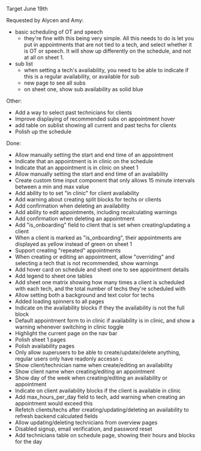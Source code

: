 Target June 19th

Requested by Alycen and Amy:

- basic scheduling of OT and speech
  - they're fine with this being very simple. All this needs to do is let you put in appointments that are not tied to a tech, and select
    whether it is OT or speech. It will show up differently on the schedule, and not at all on sheet 1.
- sub list
  - when setting a tech's availability, you need to be able to indicate if this is a regular availability, or available for sub
  - new page to see all subs
  - on sheet one, show sub availability as solid blue

Other:

- Add a way to select past technicians for clients
- Improve displaying of recommended subs on appointment hover
- add table on sublist showing all current and past techs for clients
- Polish up the schedule

Done:

- Allow manually setting the start and end time of an appointment
- Indicate that an appointment is in clinic on the schedule
- Indicate that an appointment is in clinic on sheet 1
- Allow manually setting the start and end time of an availability
- Create custom time input component that only allows 15 minute intervals between a min and max value
- Add ability to to set "in clinic" for client availability
- Add warning about creating split blocks for techs or clients
- Add confirmation when deleting an availability
- Add ability to edit appointments, including recalculating warnings
- Add confirmation when deleting an appointment
- Add "is_onboarding" field to client that is set when creating/updating a client
- When a client is marked as "is_onboarding", their appointments are displayed as yellow instead of green on sheet 1
- Support creating "repeated" appointments
- When creating or editing an appointment, allow "overriding" and selecting a tech that is not recommended, show warnings
- Add hover card on schedule and sheet one to see appointment details
- Add legend to sheet one tables
- Add sheet one matrix showing how many times a client is scheduled with each tech, and the total number of techs they're scheduled with
- Allow setting both a background and text color for techs
- Added loading spinners to all pages
- Indicate on the availability blocks if they the availability is not the full block
- Default appointment form to in clinic if availability is in clinic, and show a warning whenever switching in clinic toggle
- Highlight the current page on the nav bar
- Polish sheet 1 pages
- Polish availability pages
- Only allow superusers to be able to create/update/delete anything, regular users only have readonly accessn c
- Show client/technician name when create/editing an availability
- Show client name when creating/editing an appointment
- Show day of the week when creating/editing an availability or appointment
- Indicate on client availability blocks if the client is available in clinic
- Add max_hours_per_day field to tech, add warning when creating an appointment would exceed this
- Refetch clients/techs after creating/updating/deleting an availability to refresh backend calculated fields
- Allow updating/deleting technicians from overview pages
- Disabled signup, email verification, and password reset
- Add technicians table on schedule page, showing their hours and blocks for the day
